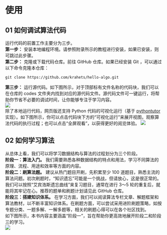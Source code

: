# 使用

## 01 如何调试算法代码

运行代码的前置工作主要分为三步。  
**第一步：** 安装本地编程环境。请参照附录所示的教程进行安装，如果已安装，则可跳过此步骤。  
**第二步：** 克隆或下载代码仓库。前往 GitHub 仓库。如果已经安装 Git ，可以通过以下命令克隆本仓库：  
```git
git clone https://github.com/krahets/hello-algo.git
```
**第三步：** 运行源代码。如下图所示，对于顶部标有文件名称的代码块，我们可以在仓库的 codes 文件夹内找到对应的源代码文件。源代码文件可一键运行，将帮助你节省不必要的调试时间，让你能够专注于学习内容。  
![](https://ameng000.oss-cn-chengdu.aliyuncs.com/vitepress-blog/20240813130417.png)   
除了本地运行代码，网页版还支持 Python 代码的可视化运行（基于 [pythontutor](https://pythontutor.com/) 实现）。如下图所示，你可以点击代码块下方的“可视化运行”来展开视图，观察算法代码的执行过程；也可以点击“全屏观看”，以获得更好的阅览体验。
![](https://ameng000.oss-cn-chengdu.aliyuncs.com/vitepress-blog/20240814124611.png)  

## 02 如何学习算法

从总体上看，我们可以将学习数据结构与算法的过程划分为三个阶段。  
**阶段一：算法入门。** 我们需要熟悉各种数据结构的特点和用法，学习不同算法的原理、流程、用途和效率等方面的内容。  
**阶段二：刷算法题。** 建议从热门题目开刷，先积累至少 100 道题目，熟悉主流的算法问题。初次刷题时，“知识遗忘”可能是一个挑战，但请放心，这是很正常的。我们可以按照“艾宾浩斯遗忘曲线”来复习题目，通常在进行 3～5 轮的重复后，就能将其牢记在心。推荐的题单和刷题计划请见此 GitHub 仓库。  
**阶段三：搭建知识体系。** 在学习方面，我们可以阅读算法专栏文章、解题框架和算法教材，以不断丰富知识体系。在刷题方面，可以尝试采用进阶刷题策略，如按专题分类、一题多解、一解多题等，相关的刷题心得可以在各个社区找到。  
如下图所示，本书内容主要涵盖“阶段一”，旨在帮助你更高效地展开阶段二和阶段三的学习。  
![](https://ameng000.oss-cn-chengdu.aliyuncs.com/vitepress-blog/20240814125006.png)